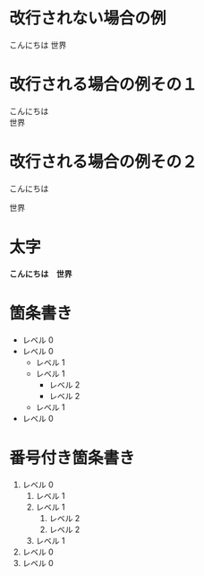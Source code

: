 # 改行されない場合の例
こんにちは
世界

# 改行される場合の例その１
こんにちは  
世界

# 改行される場合の例その２
こんにちは  
  
世界

# 太字
**こんにちは　世界**

# 箇条書き
- レベル 0
- レベル 0
  - レベル 1
  - レベル 1
    - レベル 2
    - レベル 2
  - レベル 1
- レベル 0

# 番号付き箇条書き
1. レベル 0
   1. レベル 1
   1. レベル 1
      1. レベル 2
      1. レベル 2
   1. レベル 1
1. レベル 0
1. レベル 0